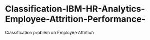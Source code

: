 # Classification-IBM-HR-Analytics-Employee-Attrition-Performance-
Classification problem on Employee Attrition 
